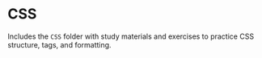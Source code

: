 # CSS
Includes the `CSS` folder with study materials and exercises to practice CSS structure, tags, and formatting.
